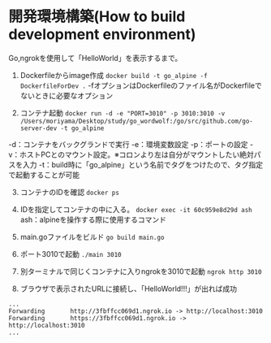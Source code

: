# 開発環境構築(How to build development environment)
Go,ngrokを使用して「HelloWorld」を表示するまで。

1. Dockerfileからimage作成
`docker build -t go_alpine -f DockerfileForDev .`
-fオプションはDockerfileのファイル名がDockerfileでないときに必要なオプション

2. コンテナ起動
`docker run -d -e "PORT=3010" -p 3010:3010 -v /Users/moriyama/Desktop/study/go_wordwolf:/go/src/github.com/go-server-dev -t go_alpine`

-d：コンテナをバックグランドで実行
-e：環境変数設定
-p：ポートの設定
-v：ホストPCとのマウント設定。※コロンより左は自分がマウントしたい絶対パスを入力
-t：build時に「go_alpine」という名前でタグをつけたので、タグ指定で起動することが可能

3. コンテナのIDを確認
`docker ps`

4. IDを指定してコンテナの中に入る。
`docker exec -it 60c959e8d29d ash`
ash：alpineを操作する際に使用するコマンド

5. main.goファイルをビルド
`go build main.go`

6. ポート3010で起動
`./main 3010`

7. 別ターミナルで同じくコンテナに入りngrokを3010で起動
`ngrok http 3010`

8. ブラウザで表示されたURLに接続し、「HelloWorld!!!」が出れば成功
```
...
Forwarding       http://3fbffcc069d1.ngrok.io -> http://localhost:3010
Forwarding       https://3fbffcc069d1.ngrok.io -> http://localhost:3010
...
```
